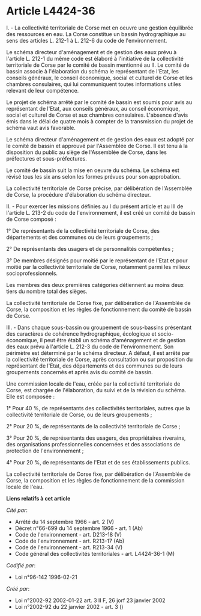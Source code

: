 # Article L4424-36

I. - La collectivité territoriale de Corse met en oeuvre une gestion équilibrée des ressources en eau. La Corse constitue un
bassin hydrographique au sens des articles L. 212-1 à L. 212-6 du code de l'environnement.

Le schéma directeur d'aménagement et de gestion des eaux prévu à l'article L. 212-1 du même code est élaboré à l'initiative
de la collectivité territoriale de Corse par le comité de bassin mentionné au II. Le comité de bassin associe à l'élaboration
du schéma le représentant de l'Etat, les conseils généraux, le conseil économique, social et culturel de Corse et les
chambres consulaires, qui lui communiquent toutes informations utiles relevant de leur compétence.

Le projet de schéma arrêté par le comité de bassin est soumis pour avis au représentant de l'Etat, aux conseils généraux, au
conseil économique, social et culturel de Corse et aux chambres consulaires. L'absence d'avis émis dans le délai de quatre
mois à compter de la transmission du projet de schéma vaut avis favorable.

Le schéma directeur d'aménagement et de gestion des eaux est adopté par le comité de bassin et approuvé par l'Assemblée de
Corse. Il est tenu à la disposition du public au siège de l'Assemblée de Corse, dans les préfectures et sous-préfectures.

Le comité de bassin suit la mise en oeuvre du schéma. Le schéma est révisé tous les six ans selon les formes prévues pour son
approbation.

La collectivité territoriale de Corse précise, par délibération de l'Assemblée de Corse, la procédure d'élaboration du schéma
directeur.

II. - Pour exercer les missions définies au I du présent article et au III de l'article L. 213-2 du code de l'environnement,
il est créé un comité de bassin de Corse composé :

1° De représentants de la collectivité territoriale de Corse, des départements et des communes ou de leurs groupements ;

2° De représentants des usagers et de personnalités compétentes ;

3° De membres désignés pour moitié par le représentant de l'Etat et pour moitié par la collectivité territoriale de Corse,
notamment parmi les milieux socioprofessionnels.

Les membres des deux premières catégories détiennent au moins deux tiers du nombre total des sièges.

La collectivité territoriale de Corse fixe, par délibération de l'Assemblée de Corse, la composition et les règles de
fonctionnement du comité de bassin de Corse.

III. - Dans chaque sous-bassin ou groupement de sous-bassins présentant des caractères de cohérence hydrographique,
écologique et socio-économique, il peut être établi un schéma d'aménagement et de gestion des eaux prévu à l'article L. 212-3
du code de l'environnement. Son périmètre est déterminé par le schéma directeur. A défaut, il est arrêté par la collectivité
territoriale de Corse, après consultation ou sur proposition du représentant de l'Etat, des départements et des communes ou
de leurs groupements concernés et après avis du comité de bassin.

Une commission locale de l'eau, créée par la collectivité territoriale de Corse, est chargée de l'élaboration, du suivi et de
la révision du schéma. Elle est composée :

1° Pour 40 %, de représentants des collectivités territoriales, autres que la collectivité territoriale de Corse, ou de leurs
groupements ;

2° Pour 20 %, de représentants de la collectivité territoriale de Corse ;

3° Pour 20 %, de représentants des usagers, des propriétaires riverains, des organisations professionnelles concernées et des
associations de protection de l'environnement ;

4° Pour 20 %, de représentants de l'Etat et de ses établissements publics.

La collectivité territoriale de Corse fixe, par délibération de l'Assemblée de Corse, la composition et les règles de
fonctionnement de la commission locale de l'eau.

**Liens relatifs à cet article**

_Cité par_:

  - Arrêté du 14 septembre 1966 - art. 2 (V)
  - Décret n°66-699 du 14 septembre 1966 - art. 1 (Ab)
  - Code de l'environnement - art. D213-18 (V)
  - Code de l'environnement - art. R213-17 (Ab)
  - Code de l'environnement - art. R213-34 (V)
  - Code général des collectivités territoriales - art. L4424-36-1 (M)

_Codifié par_:

  - Loi n°96-142 1996-02-21

_Créé par_:

  - Loi n°2002-92 2002-01-22 art. 3 II F, 26 jorf 23 janvier 2002
  - Loi n°2002-92 du 22 janvier 2002 - art. 3 ()
